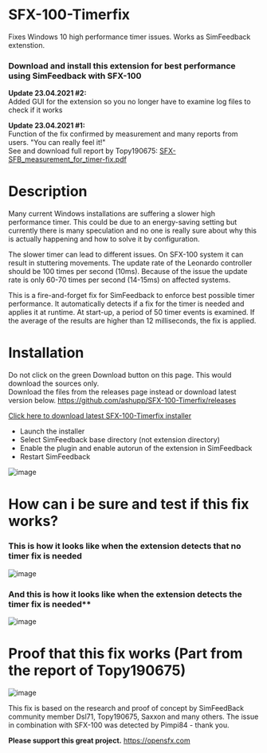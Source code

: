 # SFX-100-Timerfix
Fixes Windows 10 high performance timer issues. Works as SimFeedback extenstion. 

### Download and install this extension for best performance using SimFeedback with SFX-100

**Update 23.04.2021 #2:**  
Added GUI for the extension so you no longer have to examine log files to check if it works  

**Update 23.04.2021 #1:**  
Function of the fix confirmed by measurement and many reports from users. "You can really feel it!"  
See and download full report by Topy190675: [SFX-SFB_measurement_for_timer-fix.pdf](https://github.com/ashupp/SFX-100-Timerfix/files/6363569/SFX-SFB_measurement_for_timer-fix.pdf)

# Description
Many current Windows installations are suffering a slower high performance timer. This could be due to an energy-saving setting but currently there is many speculation and no one is really sure about why this is actually happening and how to solve it by configuration. 

The slower timer can lead to different issues. 
On SFX-100 system it can result in stuttering movements.
The update rate of the Leonardo controller should be 100 times per second (10ms). 
Because of the issue the update rate is only 60-70 times per second (14-15ms) on affected systems.

This is a fire-and-forget fix for SimFeedback to enforce best possible timer performance. 
It automatically detects if a fix for the timer is needed and applies it at runtime.
At start-up, a period of 50 timer events is examined. If the average of the results are higher than 12 milliseconds, the fix is applied.


# Installation  
Do not click on the green Download button on this page. This would download the sources only.  
Download the files from the releases page instead or download latest version below. 
https://github.com/ashupp/SFX-100-Timerfix/releases

[Click here to download latest SFX-100-Timerfix installer](https://github.com/ashupp/SFX-100-Timerfix/releases/latest/download/SFX-100-Timerfix-Setup.exe)


- Launch the installer
- Select SimFeedback base directory (not extension directory)
- Enable the plugin and enable autorun of the extension in SimFeedback
- Restart SimFeedback

![image](https://user-images.githubusercontent.com/1867828/115565650-d6b88b00-a2b9-11eb-9a04-24d6a345d4df.png)

# How can i be sure and test if this fix works?

### This is how it looks like when the extension detects that no timer fix is needed
![image](https://user-images.githubusercontent.com/1867828/115901164-21283c00-a461-11eb-8d7f-008d45f77398.png)

### And this is how it looks like when the extension detects the timer fix is needed**
![image](https://user-images.githubusercontent.com/1867828/115901077-06ee5e00-a461-11eb-9e36-03606fa7c71a.png)


# Proof that this fix works (Part from the report of Topy190675)
![image](https://user-images.githubusercontent.com/1867828/115837385-cff45a00-a418-11eb-863d-ec8184b85565.png)

This fix is based on the research and proof of concept by SimFeedBack community member Dsl71, Topy190675, Saxxon and many others.
The issue in combination with SFX-100 was detected by Pimpi84 - thank you.

**Please support this great project.**
https://opensfx.com
